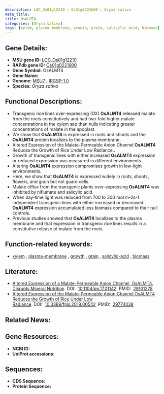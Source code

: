 ```yaml
---
description: LOC_Os01g12210 ; Os01g0221600 ; Oryza sativa
meta_title:
title: OsALMT4
categories: [Oryza sativa]
tags: [xylem, plasma membrane, growth, grain, salicylic acid, biomass]
---
```


## Gene Details:
- **MSU gene ID:** [LOC_Os01g12210](http://rice.uga.edu/cgi-bin/ORF_infopage.cgi?orf=LOC_Os01g12210)  
- **RAPdb gene ID:** [Os01g0221600](https://rapdb.dna.affrc.go.jp/locus/?name=Os01g0221600)  
- **Gene Symbol:** OsALMT4
- **Gene Name:**
- **Genome:**  [MSU7](http://rice.uga.edu/)&nbsp;,&nbsp;[IRGSP-1.0](https://rapdb.dna.affrc.go.jp/download/irgsp1.html)
- **Species:** *Oryza sativa*

## Functional Descriptions:
   - Transgenic rice lines over-expressing (OX) **OsALMT4** released malate from the roots constitutively and had two-fold higher malate concentrations in the xylem sap than nulls indicating greater concentrations of malate in the apoplast.
   - We show that **OsALMT4** is expressed in roots and shoots and the **OsALMT4** protein localizes to the plasma membrane.
   - Altered Expression of the Malate-Permeable Anion Channel **OsALMT4** Reduces the Growth of Rice Under Low Radiance..
   - Growth of transgenic lines with either increased **OsALMT4** expression or reduced expression was measured in different environments.
   - Altering **OsALMT4** expression compromises growth in low-light environments.
   - Here, we show that **OsALMT4** is expressed widely in roots, shoots, flowers, and grain but not guard cells.
   - Malate efflux from the transgenic plants over-expressing **OsALMT4** was inhibited by niflumate and salicylic acid.
   - When day-time light was reduced from 700 to 300 <a6><cc>mol m-2s-1 independent transgenic lines with either increased or decreased **OsALMT4** expression accumulated less biomass compared to their null controls.
   - Previous studies showed that **OsALMT4** localizes to the plasma membrane and that expression in transgenic rice lines results in a constitutive release of malate from the roots.

## Function-related keywords:
   - [xylem](/tags/xylem/)&nbsp;,&nbsp;[plasma-membrane](/tags/plasma-membrane/)&nbsp;,&nbsp;[growth](/tags/growth/)&nbsp;,&nbsp;[grain](/tags/grain/)&nbsp;,&nbsp;[salicylic-acid](/tags/salicylic-acid/)&nbsp;,&nbsp;[biomass](/tags/biomass/)

## Literature:
   - [Altered Expression of a Malate-Permeable Anion Channel, OsALMT4, Disrupts Mineral Nutrition](https://www.doi.org/10.1104/pp.17.01142)&nbsp;&nbsp;DOI:&nbsp;&nbsp;[10.1104/pp.17.01142](https://www.doi.org/10.1104/pp.17.01142)&nbsp;&nbsp;PMID:&nbsp;&nbsp;[29101278](https://pubmed.ncbi.nlm.nih.gov/29101278/)
   - [Altered Expression of the Malate-Permeable Anion Channel OsALMT4 Reduces the Growth of Rice Under Low Radiance](https://www.doi.org/10.3389/fpls.2018.00542)&nbsp;&nbsp;DOI:&nbsp;&nbsp;[10.3389/fpls.2018.00542](https://www.doi.org/10.3389/fpls.2018.00542)&nbsp;&nbsp;PMID:&nbsp;&nbsp;[29774038](https://pubmed.ncbi.nlm.nih.gov/29774038/)

## Related News:

## Gene Resources:
- **NCBI ID:**  []()
- **UniProt accessions:** [](https://www.uniprot.org/uniprotkb//entry)

## Sequences:
- **CDS Sequence:**
- **Protein Sequence:**
